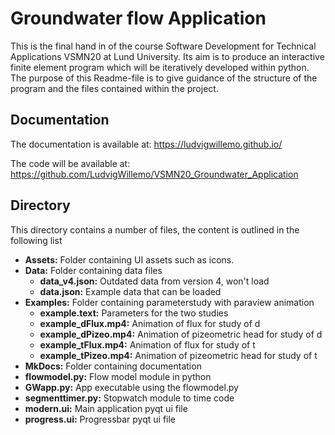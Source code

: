 # Groundwater flow Application
This is the final hand in of the course Software Development for Technical Applications VSMN20 at Lund University. Its aim is to produce an interactive finite element program which will be iteratively developed within python. The purpose of this Readme-file is to give guidance of the structure of the program and the files contained within the project. 

## Documentation
The documentation is available at: https://ludvigwillemo.github.io/

The code will be available at: https://github.com/LudvigWillemo/VSMN20_Groundwater_Application

## Directory
This directory contains a number of files, the content is outlined in the following list
- **Assets:** Folder containing UI assets such as icons.
- **Data:** Folder containing data files
  - **data_v4.json:** Outdated data from version 4, won't load
  - **data.json:** Example data that can be loaded
- **Examples:** Folder containing parameterstudy with paraview animation
  - **example.text:** Parameters for the two studies
  - **example_dFlux.mp4:** Animation of flux for study of d
  - **example_dPizeo.mp4:** Animation of pizeometric head for study of d
  - **example_tFlux.mp4:** Animation of flux for study of t
  - **example_tPizeo.mp4:** Animation of pizeometric head for study of t
- **MkDocs:** Folder containing documentation
- **flowmodel.py:** Flow model module in python
- **GWapp.py:** App executable using the flowmodel.py
- **segmenttimer.py:** Stopwatch module to time code
- **modern.ui:** Main application pyqt ui file
- **progress.ui:** Progressbar pyqt ui file
